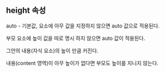 ## height 속성

auto -  기본값, 요소에 아무 값을 지정하지 않으면 auto 값으로 적용된다.

부모 요소에 높이 값을 따로 명시 하지 않으면 auto 값이 적용된다. 

그안의 내용(자식 요소)의 높이 만큼 커진다. 

내용(content 영역)이 아무 높이가 없다면 부모도 높이를 지니지 않는다.